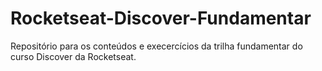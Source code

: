 # Rocketseat-Discover-Fundamentar
Repositório para os conteúdos e execercícios da trilha fundamentar do curso Discover da Rocketseat.
